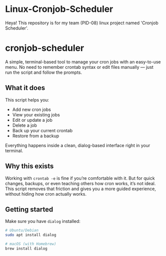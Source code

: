 # Linux-Cronjob-Scheduler
Heya! This repository is for my team (PID-08) linux project named 'Cronjob Scheduler'.


# cronjob-scheduler

A simple, terminal-based tool to manage your cron jobs with an easy-to-use menu. No need to remember crontab syntax or edit files manually — just run the script and follow the prompts.

## What it does

This script helps you:

- Add new cron jobs
- View your existing jobs
- Edit or update a job
- Delete a job
- Back up your current crontab
- Restore from a backup

Everything happens inside a clean, dialog-based interface right in your terminal.

## Why this exists

Working with `crontab -e` is fine if you’re comfortable with it. But for quick changes, backups, or even teaching others how cron works, it’s not ideal. This script removes that friction and gives you a more guided experience, without hiding how cron actually works.

## Getting started

Make sure you have `dialog` installed:

```bash
# Ubuntu/Debian
sudo apt install dialog

# macOS (with Homebrew)
brew install dialog
